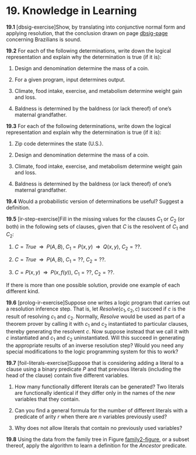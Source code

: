 
# 19. Knowledge in Learning

**19.1** \[dbsig-exercise\]Show, by translating into conjunctive normal form and
applying resolution, that the conclusion drawn on <span>page [dbsig-page](#/)</span>
concerning Brazilians is sound.

**19.2** For each of the following determinations, write down the logical
representation and explain why the determination is true (if it is):

1.  Design and denomination determine the mass of a coin.

2.  For a given program, input determines output.

3.  Climate, food intake, exercise, and metabolism determine weight gain
    and loss.

4.  Baldness is determined by the baldness (or lack thereof) of one’s
    maternal grandfather.

**19.3** For each of the following determinations, write down the logical
representation and explain why the determination is true (if it is):

1.  Zip code determines the state (U.S.).

2.  Design and denomination determine the mass of a coin.

3.  Climate, food intake, exercise, and metabolism determine weight gain
    and loss.

4.  Baldness is determined by the baldness (or lack thereof) of one’s
    maternal grandfather.

**19.4** Would a probabilistic version of determinations be useful? Suggest a
definition.

**19.5** \[ir-step-exercise\]Fill in the missing values for the clauses $C_1$ or
$C_2$ (or both) in the following sets of clauses, given that $C$ is the
resolvent of $C_1$ and $C_2$:

1.  $C = {True} {\:\;{\Rightarrow}\:\;}P(A,B)$,
    $C_1 = P(x,y) {\:\;{\Rightarrow}\:\;}Q(x,y)$, $C_2
    = ??$.

2.  $C = {True} {\:\;{\Rightarrow}\:\;}P(A,B)$, $C_1 = ??$,
    $C_2 = ??$.

3.  $C = P(x,y) {\:\;{\Rightarrow}\:\;}P(x,f(y))$, $C_1 = ??$,
    $C_2 = ??$.

If there is more than one possible solution, provide one example of each
different kind.

**19.6** \[prolog-ir-exercise\]Suppose one writes a logic program that carries
out a resolution inference step. That is, let ${Resolve}(c_1,c_2,c)$
succeed if $c$ is the result of resolving $c_1$ and $c_2$. Normally,
${Resolve}$ would be used as part of a theorem prover by calling it
with $c_1$ and $c_2$ instantiated to particular clauses, thereby
generating the resolvent $c$. Now suppose instead that we call it with
$c$ instantiated and $c_1$ and $c_2$ uninstantiated. Will this succeed
in generating the appropriate results of an inverse resolution step?
Would you need any special modifications to the logic programming system
for this to work?

**19.7** \[foil-literals-exercise\]Suppose that is considering adding a literal
to a clause using a binary predicate $P$ and that previous literals
(including the head of the clause) contain five different variables.

1.  How many functionally different literals can be generated? Two
    literals are functionally identical if they differ only in the names
    of the <span>*new*</span> variables that they contain.

2.  Can you find a general formula for the number of different literals
    with a predicate of arity $r$ when there are $n$ variables
    previously used?

3.  Why does not allow literals that contain no previously used
    variables?

**19.8** Using the data from the family tree in
<span>Figure [family2-figure](#/)</span>, or a subset thereof, apply the
algorithm to learn a definition for the ${Ancestor}$ predicate.

